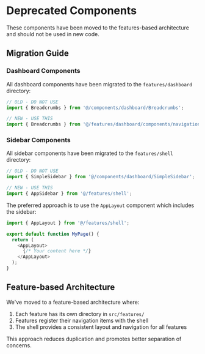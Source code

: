 # Deprecated Components

These components have been moved to the features-based architecture and should not be used in new code.

## Migration Guide

### Dashboard Components

All dashboard components have been migrated to the `features/dashboard` directory:

```typescript
// OLD - DO NOT USE
import { Breadcrumbs } from '@/components/dashboard/Breadcrumbs';

// NEW - USE THIS
import { Breadcrumbs } from '@/features/dashboard/components/navigation';
```

### Sidebar Components

All sidebar components have been migrated to the `features/shell` directory:

```typescript
// OLD - DO NOT USE
import { SimpleSidebar } from '@/components/dashboard/SimpleSidebar';

// NEW - USE THIS
import { AppSidebar } from '@/features/shell';
```

The preferred approach is to use the `AppLayout` component which includes the sidebar:

```typescript
import { AppLayout } from '@/features/shell';

export default function MyPage() {
  return (
    <AppLayout>
      {/* Your content here */}
    </AppLayout>
  );
}
```

## Feature-based Architecture

We've moved to a feature-based architecture where:

1. Each feature has its own directory in `src/features/`
2. Features register their navigation items with the shell
3. The shell provides a consistent layout and navigation for all features

This approach reduces duplication and promotes better separation of concerns.
